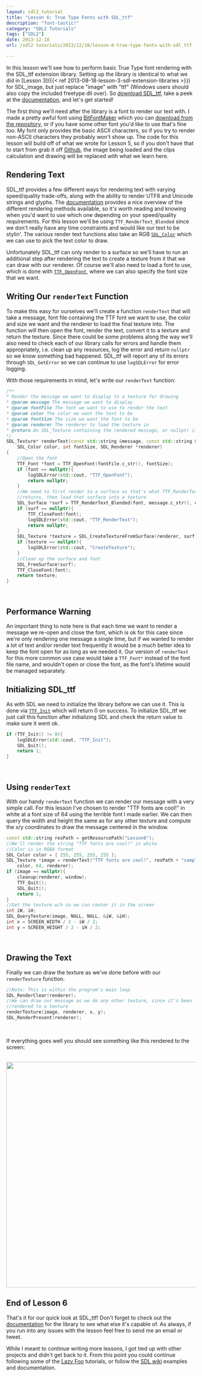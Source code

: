 ```yaml
---
layout: sdl2_tutorial
title: "Lesson 6: True Type Fonts with SDL_ttf"
description: "font-tastic!"
category: "SDL2 Tutorials"
tags: ["SDL2"]
date: 2013-12-18
url: /sdl2 tutorials/2013/12/18/lesson-6-true-type-fonts-with-sdl_ttf

---
```


In this lesson we'll see how to perform basic True Type font rendering with the SDL_ttf extension library.
Setting up the library is identical to what we did in
[Lesson 3]({{< ref 2013-08-18-lesson-3-sdl-extension-libraries >}}) for SDL_image, but just replace
"image" with "ttf" (Windows users should also copy the included freetype dll over). So [download SDL_ttf](http://www.libsdl.org/projects/SDL_ttf/),
take a peek at the [documentation](http://www.libsdl.org/projects/SDL_ttf/docs/index.html), and let's get started!

<!--more-->

The first thing we'll need after the library is a font to render our text with. I made a pretty awful font using
[BitFontMaker](http://www.pentacom.jp/pentacom/bitfontmaker2/) which you can
[download from the repository](https://github.com/Twinklebear/TwinklebearDev-Lessons/raw/master/res/Lesson6/sample.ttf), or if you have some other font you'd like to use that's fine too. My font only provides the basic ASCII characters, so if you try to render non-ASCII characters they probably won't show up.
The code for this lesson will build off of what we wrote for Lesson 5, so if you don't have that to start from grab it off [Github](https://github.com/Twinklebear/TwinklebearDev-Lessons/tree/master/Lesson5), the image being
loaded and the clips calculation and drawing will be replaced with what we learn here.

Rendering Text
-
SDL_ttf provides a few different ways for rendering text with varying speed/quality trade-offs, along with the
ability to render UTF8 and Unicode strings and glyphs. The [documentation](http://www.libsdl.org/projects/SDL_ttf/docs/SDL_ttf_42.html#SEC42) provides a nice overview of the different rendering methods available, so it's worth reading
and knowing when you'd want to use which one depending on your speed/quality requirements. For this lesson
we'll be using `TTF_RenderText_Blended` since we don't really have any time constraints and would like our
text to be stylin'. The various render text functions also take an RGB [`SDL_Color`](http://wiki.libsdl.org/SDL_Color)
which we can use to pick the text color to draw.

Unfortunately SDL_ttf can only render to a surface so we'll have to run an additional
step after rendering the text to create a texture from it that we can draw with our renderer. Of course we'll also
need to load a font to use, which is done with [`TTF_OpenFont`](http://www.libsdl.org/projects/SDL_ttf/docs/SDL_ttf_14.html#SEC14), where we can also specify the font size that we want.

Writing Our `renderText` Function
-
To make this easy for ourselves we'll create a function `renderText` that will take a message, font file containing
the TTF font we want to use, the color and size we want and the renderer to load the final texture into. The
function will then open the font, render the text, convert it to a texture and return the texture. Since there
could be some problems along the way we'll also need to check each of our library calls for errors and handle
them appropriately, i.e. clean up any resources, log the error and return `nullptr` so we know something bad happened.
SDL_ttf will report any of its errors through `SDL_GetError` so we can continue to use `logSDLError`
for error logging.

With those requirements in mind, let's write our `renderText` function:
```c++
/**
* Render the message we want to display to a texture for drawing
* @param message The message we want to display
* @param fontFile The font we want to use to render the text
* @param color The color we want the text to be
* @param fontSize The size we want the font to be
* @param renderer The renderer to load the texture in
* @return An SDL_Texture containing the rendered message, or nullptr if something went wrong
*/
SDL_Texture* renderText(const std::string &message, const std::string &fontFile,
	SDL_Color color, int fontSize, SDL_Renderer *renderer)
{
	//Open the font
	TTF_Font *font = TTF_OpenFont(fontFile.c_str(), fontSize);
	if (font == nullptr){
		logSDLError(std::cout, "TTF_OpenFont");
		return nullptr;
	}	
	//We need to first render to a surface as that's what TTF_RenderText
	//returns, then load that surface into a texture
	SDL_Surface *surf = TTF_RenderText_Blended(font, message.c_str(), color);
	if (surf == nullptr){
		TTF_CloseFont(font);
		logSDLError(std::cout, "TTF_RenderText");
		return nullptr;
	}
	SDL_Texture *texture = SDL_CreateTextureFromSurface(renderer, surf);
	if (texture == nullptr){
		logSDLError(std::cout, "CreateTexture");
	}
	//Clean up the surface and font
	SDL_FreeSurface(surf);
	TTF_CloseFont(font);
	return texture;
}
```
<br />

Performance Warning
-
An important thing to note here is that each time we want to render a message we re-open and close the font, which is
ok for this case since we're only rendering one message a single time, but if we wanted to render a lot of text
and/or render text frequently it would be a much better idea to keep the font open for as long as we needed it.
Our version of `renderText` for this more common use case would take a `TTF_Font*` instead of the font file name,
and wouldn't open or close the font, as the font's lifetime would be managed separately.

Initializing SDL_ttf
-
As with SDL we need to initialize the library before we can use it. This is done via
[`TTF_Init`](http://www.libsdl.org/projects/SDL_ttf/docs/SDL_ttf_8.html#SEC8) which will return 0 on success. To
initialize SDL_ttf we just call this function after initializing SDL and check the return value to make sure it went ok.

```c++
if (TTF_Init() != 0){
	logSDLError(std::cout, "TTF_Init");
	SDL_Quit();
	return 1;
}
```
<br />

Using `renderText`
-
With our handy `renderText` function we can render our message with a very simple call. For this lesson I've chosen
to render "TTF fonts are cool!" in white at a font size of 64 using the terrible font I made earlier. We can
then query the width and height the same as for any other texture and compute the x/y coordinates to draw the
message centered in the window.

```c++
const std::string resPath = getResourcePath("Lesson6");
//We'll render the string "TTF fonts are cool!" in white
//Color is in RGBA format
SDL_Color color = { 255, 255, 255, 255 };
SDL_Texture *image = renderText("TTF fonts are cool!", resPath + "sample.ttf",
	color, 64, renderer);
if (image == nullptr){
	cleanup(renderer, window);
	TTF_Quit();
	SDL_Quit();
	return 1;
}
//Get the texture w/h so we can center it in the screen
int iW, iH;
SDL_QueryTexture(image, NULL, NULL, &iW, &iH);
int x = SCREEN_WIDTH / 2 - iW / 2;
int y = SCREEN_HEIGHT / 2 - iH / 2;
```
<br />

Drawing the Text
-
Finally we can draw the texture as we've done before with our `renderTexture` function.

```c++
//Note: This is within the program's main loop
SDL_RenderClear(renderer);
//We can draw our message as we do any other texture, since it's been
//rendered to a texture
renderTexture(image, renderer, x, y);
SDL_RenderPresent(renderer);
```
<br />

If everything goes well you should see something like this rendered to the screen:

<br />
<img class="centered" width="600" height="auto" src="/img/lesson_6/ttf_fonts_example.png">
<br />


End of Lesson 6
-
That's it for our quick look at SDL_ttf! Don't forget to check out the [documentation](http://www.libsdl.org/projects/SDL_ttf/docs/index.html) for the library to see what else it's capable of. As always, if you run into any issues with
the lesson feel free to send me an email or tweet.

While I meant to continue writing more lessons, I got tied up with other projects
and didn't get back to it. From this point you could continue following some
of the [Lazy Foo](http://lazyfoo.net/tutorials/SDL/) tutorials, or follow
the [SDL wiki](https://wiki.libsdl.org/FrontPage) examples and documentation.

